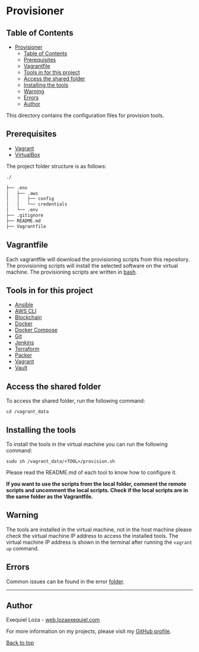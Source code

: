 # Provisioner

## Table of Contents

- [Provisioner](#provisioner)
	- [Table of Contents](#table-of-contents)
	- [Prerequisites](#prerequisites)
	- [Vagrantfile](#vagrantfile)
	- [Tools in for this project](#tools-in-for-this-project)
	- [Access the shared folder](#access-the-shared-folder)
	- [Installing the tools](#installing-the-tools)
	- [Warning](#warning)
	- [Errors](#errors)
	- [Author](#author)

This directory contains the configuration files for provision tools.

## Prerequisites

- [Vagrant](https://www.vagrantup.com/)
- [VirtualBox](https://www.virtualbox.org/)

The project folder structure is as follows:

~~~bash
./

├── .env
│   ├── .aws
│   │   ├── config
│   │   └── credentials
│   └── .env
├── .gitignore
├── README.md
├── Vagrantfile

~~~

## Vagrantfile

Each vagrantfile will download the provisioning scripts from this repository. The provisioning scripts will install the selected software on the virtual machine. The provisioning scripts are written in [bash](https://www.gnu.org/software/bash/).

## Tools in for this project

- [Ansible](./Ansible/README.md)
- [AWS CLI](./AWS_CLI/README.md)
- [Blockchain](./Blockchain/README.md)
- [Docker](./Docker/README.md)
- [Docker Compose](./Docker/README.md)
- [Git](./Git/README.md)
- [Jenkins](./Jenkins/README.md)
- [Terraform](./Terraform/README.md)
- [Packer](./Packer/README.md)
- [Vagrant](./Vagrant/README.md)
- [Vault](./Vault/README.md)

## Access the shared folder

To access the shared folder, run the following command:

```cd /vagrant_data```

## Installing the tools

To install the tools in the virtual machine you can run the following command:

```sudo sh /vagrant_data/<TOOL>/provision.sh```

Please read the README.md of each tool to know how to configure it.

**If you want to use the scripts from the local folder, comment the remote scripts and uncomment the local scripts. Check if the local scripts are in the same folder as the Vagrantfile.**

## Warning

The tools are installed in the virtual machine, not in the host machine please check the virtual machine IP address to access the installed tools. The virtual machine IP address is shown in the terminal after running the `vagrant up` command.

## Errors

Common issues can be found in the error [folder](./errors/README.md).

---

## Author

Exequiel Loza - [web.lozaexequiel.com](https://web.lozaexequiel.com)

For more information on my projects, please visit my [GitHub profile](https://github.com/lozaexequiel).

[Back to top](#provisioner)
